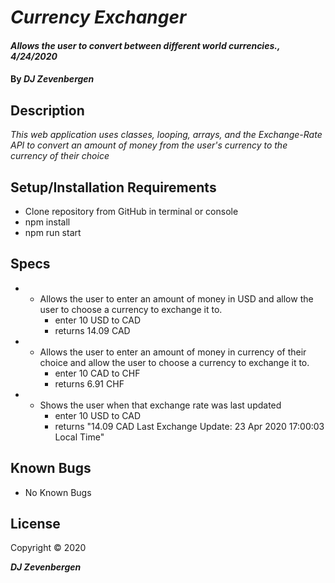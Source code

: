 # _Currency Exchanger_

#### _Allows the user to convert between different world currencies., 4/24/2020_

#### By _**DJ Zevenbergen**_

## Description

_This web application uses classes, looping, arrays, and the Exchange-Rate API to convert an amount of money from the user's currency to the currency of their choice_

## Setup/Installation Requirements

* Clone repository from GitHub in terminal or console
* npm install
* npm run start


## Specs

* - Allows the user to enter an amount of money in USD and allow the user to choose a currency to exchange it to.
    * enter 10 USD to CAD
    * returns 14.09 CAD

* - Allows the user to enter an amount of money in currency of their choice and allow the user to choose a currency to exchange it to.
    * enter 10 CAD to CHF
    * returns 6.91 CHF

* - Shows the user when that exchange rate was last updated
    * enter 10 USD to CAD
    * returns "14.09 CAD Last Exchange Update: 23 Apr 2020 17:00:03 Local Time"


    

## Known Bugs
* No Known Bugs

## License

Copyright © 2020

**_DJ Zevenbergen_**
